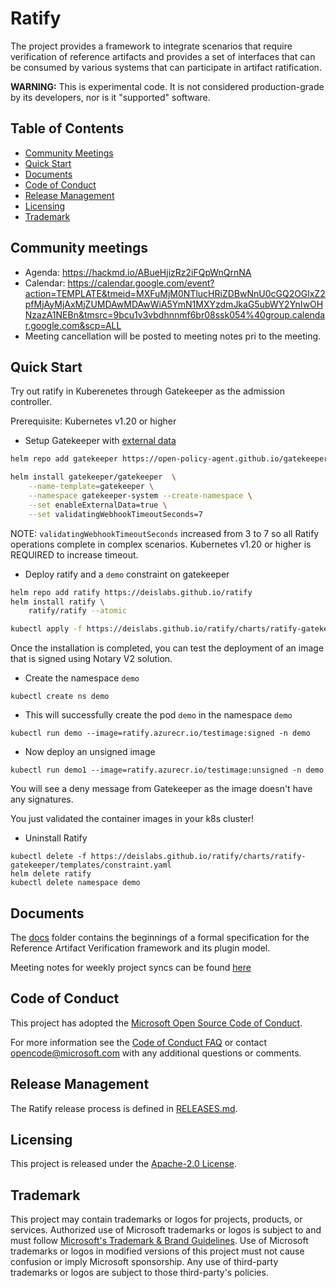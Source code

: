 # Ratify

The project provides a framework to integrate scenarios that require
verification of reference artifacts and provides a set of interfaces
that can be consumed by various systems that can participate in
artifact ratification.

**WARNING:** This is experimental code. It is not considered production-grade
by its developers, nor is it "supported" software.

## Table of Contents
- [Community Meetings](#community-meetings)
- [Quick Start](#quick-start)
- [Documents](#documents)
- [Code of Conduct](#code-of-conduct)
- [Release Management](#release-management)
- [Licensing](#licensing)
- [Trademark](#trademark)

## Community meetings

- Agenda: https://hackmd.io/ABueHjizRz2iFQpWnQrnNA
- Calendar: https://calendar.google.com/event?action=TEMPLATE&tmeid=MXFuMjM0NTlucHRiZDBwNnU0cGQ2OGlxZ2pfMjAyMjAxMjZUMDAwMDAwWiA5YmN1MXYzdmJkaG5ubWY2YnIwOHNzazA1NEBn&tmsrc=9bcu1v3vbdhnnmf6br08ssk054%40group.calendar.google.com&scp=ALL
- Meeting cancellation will be posted to meeting notes pri to the meeting.

## Quick Start

Try out ratify in Kuberenetes through Gatekeeper as the admission controller.

Prerequisite: Kubernetes v1.20 or higher

- Setup Gatekeeper with [external data](https://open-policy-agent.github.io/gatekeeper/website/docs/externaldata)

```bash
helm repo add gatekeeper https://open-policy-agent.github.io/gatekeeper/charts

helm install gatekeeper/gatekeeper  \
    --name-template=gatekeeper \
    --namespace gatekeeper-system --create-namespace \
    --set enableExternalData=true \
    --set validatingWebhookTimeoutSeconds=7
```

NOTE: `validatingWebhookTimeoutSeconds` increased from 3 to 7 so all Ratify operations complete in complex scenarios. Kubernetes v1.20 or higher is REQUIRED to increase timeout.  

- Deploy ratify and a `demo` constraint on gatekeeper

```bash
helm repo add ratify https://deislabs.github.io/ratify
helm install ratify \
    ratify/ratify --atomic

kubectl apply -f https://deislabs.github.io/ratify/charts/ratify-gatekeeper/templates/constraint.yaml
```

Once the installation is completed, you can test the deployment of an image that is signed using Notary V2 solution.

- Create the namespace `demo`

```bash=
kubectl create ns demo
```

- This will successfully create the pod `demo` in the namespace `demo`

```bash=
kubectl run demo --image=ratify.azurecr.io/testimage:signed -n demo
```

- Now deploy an unsigned image

```bash=
kubectl run demo1 --image=ratify.azurecr.io/testimage:unsigned -n demo
```

You will see a deny message from Gatekeeper as the image doesn't have any signatures.

You just validated the container images in your k8s cluster!

- Uninstall Ratify

```bash=
kubectl delete -f https://deislabs.github.io/ratify/charts/ratify-gatekeeper/templates/constraint.yaml
helm delete ratify
kubectl delete namespace demo
```

## Documents

The [docs](docs/README.md) folder contains the beginnings of a formal
specification for the Reference Artifact Verification framework and its plugin model.

Meeting notes for weekly project syncs can be found [here](https://hackmd.io/ABueHjizRz2iFQpWnQrnNA?both)

## Code of Conduct

This project has adopted the [Microsoft Open Source Code of
Conduct](https://opensource.microsoft.com/codeofconduct/).

For more information see the [Code of Conduct
FAQ](https://opensource.microsoft.com/codeofconduct/faq/) or contact
[opencode@microsoft.com](mailto:opencode@microsoft.com) with any additional
questions or comments.

## Release Management

The Ratify release process is defined in [RELEASES.md](./RELEASES.md).

## Licensing

This project is released under the [Apache-2.0 License](./LICENSE).

## Trademark

This project may contain trademarks or logos for projects, products, or services. Authorized use of Microsoft trademarks or logos is subject to and must follow [Microsoft's Trademark & Brand Guidelines][microsoft-trademark]. Use of Microsoft trademarks or logos in modified versions of this project must not cause confusion or imply Microsoft sponsorship. Any use of third-party trademarks or logos are subject to those third-party's policies.

[microsoft-trademark]: https://www.microsoft.com/en-us/legal/intellectualproperty/trademarks
